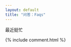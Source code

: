 ```yaml
---
layout: default
title: "问答：Faqs"
---
```

最近挺忙

<div class="media">
    {% include comment.html %}
</div>
